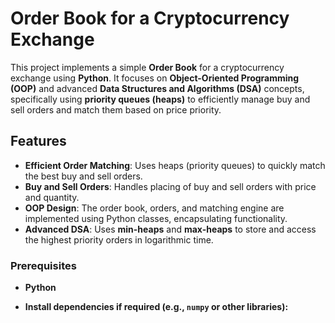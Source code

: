 # Order Book for a Cryptocurrency Exchange

This project implements a simple **Order Book** for a cryptocurrency exchange using **Python**. It focuses on **Object-Oriented Programming (OOP)** and advanced **Data Structures and Algorithms (DSA)** concepts, specifically using **priority queues (heaps)** to efficiently manage buy and sell orders and match them based on price priority.

## Features

- **Efficient Order Matching**: Uses heaps (priority queues) to quickly match the best buy and sell orders.
- **Buy and Sell Orders**: Handles placing of buy and sell orders with price and quantity.
- **OOP Design**: The order book, orders, and matching engine are implemented using Python classes, encapsulating functionality.
- **Advanced DSA**: Uses **min-heaps** and **max-heaps** to store and access the highest priority orders in logarithmic time.

### Prerequisites

- **Python**

- **Install dependencies if required (e.g., `numpy` or other libraries):**
